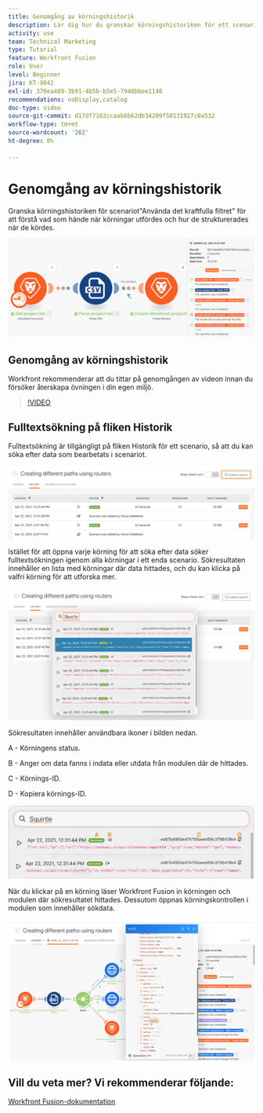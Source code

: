 ```yaml
---
title: Genomgång av körningshistorik
description: Lär dig hur du granskar körningshistoriken för ett scenario för att förstå vad som hände i  [!DNL Adobe Workfront Fusion].
activity: use
team: Technical Marketing
type: Tutorial
feature: Workfront Fusion
role: User
level: Beginner
jira: KT-9042
exl-id: 370ea489-3b91-4b5b-b5e5-7948bbee1148
recommendations: noDisplay,catalog
doc-type: video
source-git-commit: d17df7162ccaab6b62db34209f50131927c0a532
workflow-type: tm+mt
source-wordcount: '262'
ht-degree: 0%

---
```


# Genomgång av körningshistorik

Granska körningshistoriken för scenariot&quot;Använda det kraftfulla filtret&quot; för att förstå vad som hände när körningar utfördes och hur de strukturerades när de kördes.

![En bild av körningshistorik i ett Fusion-scenario](assets/execution-history-and-scheduling-1.png)

## Genomgång av körningshistorik

Workfront rekommenderar att du tittar på genomgången av videon innan du försöker återskapa övningen i din egen miljö.

>[!VIDEO](https://video.tv.adobe.com/v/335283/?quality=12&learn=on&enablevpops)


## Fulltextsökning på fliken Historik

Fulltextsökning är tillgängligt på fliken Historik för ett scenario, så att du kan söka efter data som bearbetats i scenariot.

![En bild av körningshistoriksökningen](assets/execution-history-and-scheduling-2.png)

Istället för att öppna varje körning för att söka efter data söker fulltextsökningen igenom alla körningar i ett enda scenario. Sökresultaten innehåller en lista med körningar där data hittades, och du kan klicka på valfri körning för att utforska mer.

![En bild av en körningshistorik som söks](assets/execution-history-and-scheduling-3.png)

Sökresultaten innehåller användbara ikoner i bilden nedan.

A - Körningens status.

B - Anger om data fanns i indata eller utdata från modulen där de hittades.

C - Körnings-ID.

D - Kopiera körnings-ID.

![En bild av ett körningshistoriksökresultat](assets/execution-history-and-scheduling-4.png)

När du klickar på en körning läser Workfront Fusion in körningen och modulen där sökresultatet hittades. Dessutom öppnas körningskontrollen i modulen som innehåller sökdata.

![En bild av en körningshistorik som länkar](assets/execution-history-and-scheduling-5.png)


## Vill du veta mer? Vi rekommenderar följande:

[Workfront Fusion-dokumentation](https://experienceleague.adobe.com/docs/workfront/using/adobe-workfront-fusion/workfront-fusion-2.html?lang=sv-SE)
